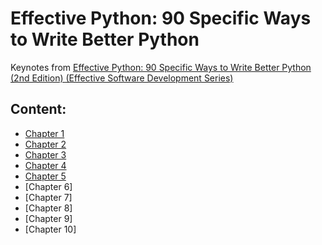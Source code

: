 # Effective Python: 90 Specific Ways to Write Better Python
Keynotes from [Effective Python: 90 Specific Ways to Write Better Python (2nd Edition) (Effective Software Development Series)](https://effectivepython.com/)


## Content:
* [Chapter 1](https://github.com/almazkun/effective_python/tree/master/chapter_2_Lists_and_Dictionaries_item_11-18#chapter-2-lists-and-dictionaries)
* [Chapter 2](https://github.com/almazkun/effective_python/tree/master/chapter_2_Lists_and_Dictionaries_item_11-18#chapter-2-lists-and-dictionaries)
* [Chapter 3](https://github.com/almazkun/effective_python/tree/master/chapter_3_Functions_item_19-26#chapter-3-functions)
* [Chapter 4](https://github.com/almazkun/effective_python/tree/master/chapter_4_Comprehensions_and_Generators_27-36#chapter-4-comprehensions-and-generators)
* [Chapter 5](https://github.com/almazkun/effective_python/tree/master/chapter_5_Classes_and_Interfaces_37#chapter-5-classes-and-interfaces)
* [Chapter 6]
* [Chapter 7]
* [Chapter 8]
* [Chapter 9]
* [Chapter 10]